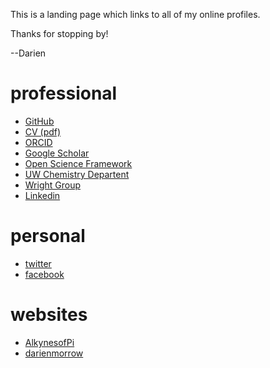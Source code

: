 This is a landing page which links to all of my online profiles.

Thanks for stopping by!

--Darien

# professional

- [GitHub](https://github.com/darienmorrow)
- [CV (pdf)](CV/CV.pdf)
- [ORCID](https://orcid.org/0000-0002-8922-8049)
- [Google Scholar](https://scholar.google.com/citations?user=a2ir-jsAAAAJ&hl=en)
- [Open Science Framework](osf.io/bcaer)
- [UW Chemistry Departent](https://www.chem.wisc.edu/users/dmorrow3)
- [Wright Group](https://wright.chem.wisc.edu/content/darien-morrow)
- [Linkedin](https://www.linkedin.com/in/darien-morrow-853559a1)

# personal

- [twitter](http://twitter.com/darienmorrow)
- [facebook](https://www.facebook.com/DarienMorrow)

# websites

- [AlkynesofPi](https://alkynesofpi.wordpress.com/)
- [darienmorrow](http://darienmorrow.com)


